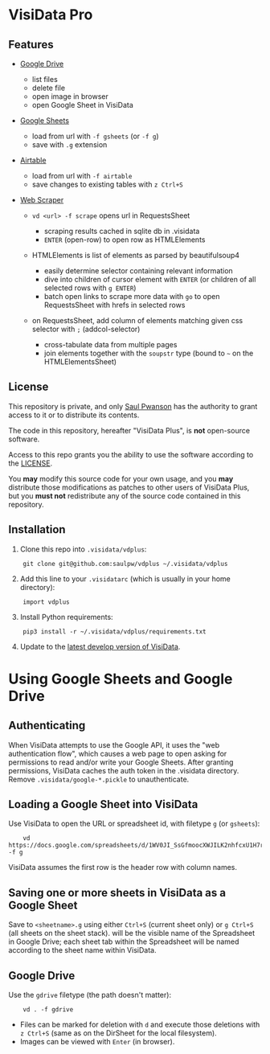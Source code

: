 # VisiData Pro

## Features

- [Google Drive](#google)
  - list files
  - delete file
  - open image in browser
  - open Google Sheet in VisiData

- [Google Sheets](#google)
  - load from url with `-f gsheets` (or `-f g`)
  - save with `.g` extension
- [Airtable](airtable.md)
  - load from url with `-f airtable`
  - save changes to existing tables with `z Ctrl+S`

- [Web Scraper](#scraper)
  - `vd <url> -f scrape` opens url in RequestsSheet
    - scraping results cached in sqlite db in .visidata
    - `ENTER` (open-row) to open row as HTMLElements

  - HTMLElements is list of elements as parsed by beautifulsoup4
    - easily determine selector containing relevant information
    - dive into children of cursor element with `ENTER` (or children of all selected rows with `g ENTER`)
    - batch open links to scrape more data with `go` to open RequestsSheet with hrefs in selected rows

  - on RequestsSheet, add column of elements matching given css selector with `;` (addcol-selector)
    - cross-tabulate data from multiple pages
    - join elements together with the `soupstr` type (bound to `~` on the HTMLElementsSheet)

## License

This repository is private, and only [Saul Pwanson](https://github.com/saulpw) has the authority to grant access to it or to distribute its contents.

The code in this repository, hereafter "VisiData Plus", is **not** open-source software.

Access to this repo grants you the ability to use the software according to the [LICENSE](LICENSE.md).

You **may** modify this source code for your own usage, and you **may** distribute those modifications as patches to other users of VisiData Plus, but you **must not** redistribute any of the source code contained in this repository.

## Installation

1. Clone this repo into `.visidata/vdplus`:

```
    git clone git@github.com:saulpw/vdplus ~/.visidata/vdplus
```

2. Add this line to your `.visidatarc` (which is usually in your home directory):

```
    import vdplus
```

3. Install Python requirements:

```
    pip3 install -r ~/.visidata/vdplus/requirements.txt
```

4. Update to the [latest develop version of VisiData](https://github.com/saulpw/visidata/tree/develop).


# Using Google Sheets and Google Drive

## Authenticating

When VisiData attempts to use the Google API, it uses the "web authentication flow", which causes a web page to open asking for permissions to read and/or write your Google Sheets.
After granting permissions, VisiData caches the auth token in the .visidata directory.  Remove `.visidata/google-*.pickle` to unauthenticate.

## Loading a Google Sheet into VisiData

Use VisiData to open the URL or spreadsheet id, with filetype `g` (or `gsheets`):

```
    vd https://docs.google.com/spreadsheets/d/1WV0JI_SsGfmoocXWJILK2nhfcxU1H7roqL1HE7zBdsY/ -f g
```

VisiData assumes the first row is the header row with column names.

## Saving one or more sheets in VisiData as a Google Sheet

Save to `<sheetname>.g` using either `Ctrl+S` (current sheet only) or `g Ctrl+S` (all sheets on the sheet stack).
<sheetname> will be the visible name of the Spreadsheet in Google Drive; each sheet tab within the Spreadsheet will be named according to the sheet name within VisiData.

## Google Drive

Use the `gdrive` filetype (the path doesn't matter):

```
    vd . -f gdrive
```

- Files can be marked for deletion with `d` and execute those deletions with `z Ctrl+S` (same as on the DirSheet for the local filesystem).
- Images can be viewed with `Enter` (in browser).
